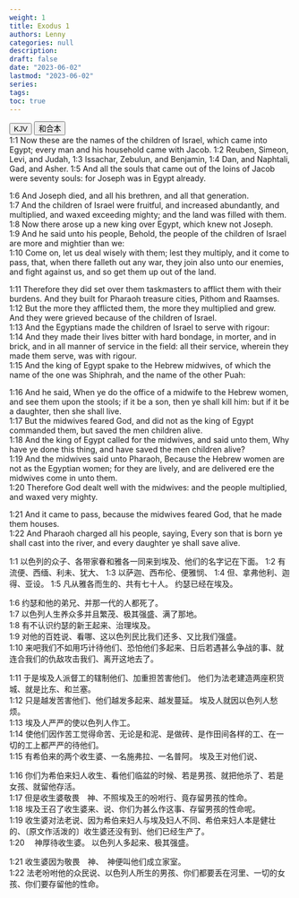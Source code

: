 ```yaml
---
weight: 1
title: Exodus 1
authors: Lenny
categories: null
description: 
draft: false
date: "2023-06-02"
lastmod: "2023-06-02"
series: 
tags: 
toc: true
---
```


<!--more-->

<!-- Tab links -->
<div class="tab">
  <button class="tablinks active" onclick="tablabel(event, 'english')">KJV</button>
  <button class="tablinks" onclick="tablabel(event, 'chinese')">和合本</button>
  
</div>

<!-- Tab content -->
<div id="english" class="tabcontent" style="display:block">
1:1 Now these are the names of the children of Israel, which came into Egypt; every man and his household came with Jacob.  
1:2 Reuben, Simeon, Levi, and Judah,  
1:3 Issachar, Zebulun, and Benjamin,  
1:4 Dan, and Naphtali, Gad, and Asher.  
1:5 And all the souls that came out of the loins of Jacob were seventy souls: for Joseph was in Egypt already.  

1:6 And Joseph died, and all his brethren, and all that generation.  
1:7 And the children of Israel were fruitful, and increased abundantly, and multiplied, and waxed exceeding mighty; and the land was filled with them.  
1:8 Now there arose up a new king over Egypt, which knew not Joseph.  
1:9 And he said unto his people, Behold, the people of the children of Israel are more and mightier than we:  
1:10 Come on, let us deal wisely with them; lest they multiply, and it come to pass, that, when there falleth out any war, they join also unto our enemies, and fight against us, and so get them up out of the land.  

1:11 Therefore they did set over them taskmasters to afflict them with their burdens. And they built for Pharaoh treasure cities, Pithom and Raamses.  
1:12 But the more they afflicted them, the more they multiplied and grew. And they were grieved because of the children of Israel.  
1:13 And the Egyptians made the children of Israel to serve with rigour:  
1:14 And they made their lives bitter with hard bondage, in morter, and in brick, and in all manner of service in the field: all their service, wherein they made them serve, was with rigour.  
1:15 And the king of Egypt spake to the Hebrew midwives, of which the name of the one was Shiphrah, and the name of the other Puah:  

1:16 And he said, When ye do the office of a midwife to the Hebrew women, and see them upon the stools; if it be a son, then ye shall kill him: but if it be a daughter, then she shall live.  
1:17 But the midwives feared God, and did not as the king of Egypt commanded them, but saved the men children alive.  
1:18 And the king of Egypt called for the midwives, and said unto them, Why have ye done this thing, and have saved the men children alive?  
1:19 And the midwives said unto Pharaoh, Because the Hebrew women are not as the Egyptian women; for they are lively, and are delivered ere the midwives come in unto them.  
1:20 Therefore God dealt well with the midwives: and the people multiplied, and waxed very mighty.  

1:21 And it came to pass, because the midwives feared God, that he made them houses.  
1:22 And Pharaoh charged all his people, saying, Every son that is born ye shall cast into the river, and every daughter ye shall save alive.  
</div>


<div id="chinese" class="tabcontent">
1:1 以色列的众子、各带家眷和雅各一同来到埃及、他们的名字记在下面。  
1:2 有流便、西缅、利未、犹大、
1:3 以萨迦、西布伦、便雅悯、
1:4 但、拿弗他利、迦得、亚设。  
1:5 凡从雅各而生的、共有七十人。  约瑟已经在埃及。  

1:6 约瑟和他的弟兄、并那一代的人都死了。  
1:7 以色列人生养众多并且繁茂、极其强盛、满了那地。  
1:8 有不认识约瑟的新王起来、治理埃及。  
1:9 对他的百姓说、看哪、这以色列民比我们还多、又比我们强盛。  
1:10 来吧我们不如用巧计待他们、恐怕他们多起来、日后若遇甚么争战的事、就连合我们的仇敌攻击我们、离开这地去了。  

1:11 于是埃及人派督工的辖制他们、加重担苦害他们。  他们为法老建造两座积货城、就是比东、和兰塞。  
1:12 只是越发苦害他们、他们越发多起来、越发蔓延。  埃及人就因以色列人愁烦。  
1:13 埃及人严严的使以色列人作工。  
1:14 使他们因作苦工觉得命苦、无论是和泥、是做砖、是作田间各样的工、在一切的工上都严严的待他们。  
1:15 有希伯来的两个收生婆、一名施弗拉、一名普阿。  埃及王对他们说、

1:16 你们为希伯来妇人收生、看他们临盆的时候、若是男孩、就把他杀了、若是女孩、就留他存活。  
1:17 但是收生婆敬畏　神、不照埃及王的吩咐行、竟存留男孩的性命。  
1:18 埃及王召了收生婆来、说、你们为甚么作这事、存留男孩的性命呢。  
1:19 收生婆对法老说、因为希伯来妇人与埃及妇人不同、希伯来妇人本是健壮的、〔原文作活泼的〕收生婆还没有到、他们已经生产了。  
1:20 　神厚待收生婆。  以色列人多起来、极其强盛。  

1:21 收生婆因为敬畏　神、　神便叫他们成立家室。  
1:22 法老吩咐他的众民说、以色列人所生的男孩、你们都要丢在河里、一切的女孩、你们要存留他的性命。  

</div>


